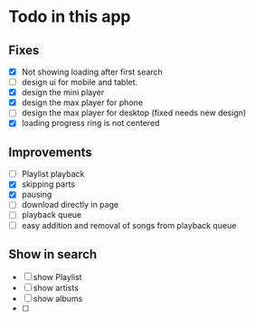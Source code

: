 # Todo in this app
## Fixes
- [x] Not showing loading after first search
- [ ] design ui for mobile and tablet.
- [x] design the mini player 
- [x] design the max player for phone
- [ ] design the max player for desktop (fixed needs new design)
- [x] loading progress ring is not centered

## Improvements
- [ ] Playlist playback
- [x] skipping parts 
- [x] pausing
- [ ] download directly in page
- [ ] playback queue 
- [ ] easy addition and removal of songs from playback queue

## Show in search

- [ ] show Playlist
- [ ] show artists
- [ ] show albums
- [ ] 
 